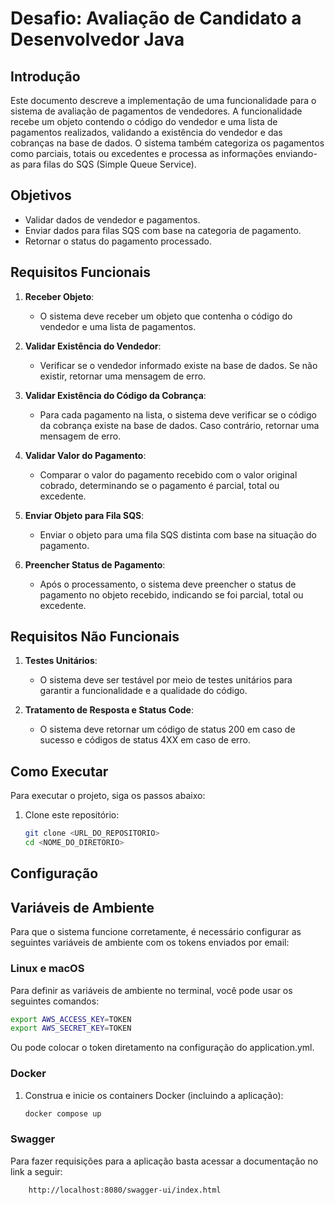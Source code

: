 # Desafio: Avaliação de Candidato a Desenvolvedor Java

## Introdução

Este documento descreve a implementação de uma funcionalidade para o sistema de avaliação de pagamentos de vendedores. A
funcionalidade recebe um objeto contendo o código do vendedor e uma lista de pagamentos realizados, validando a
existência do vendedor e das cobranças na base de dados. O sistema também categoriza os pagamentos como parciais, totais
ou excedentes e processa as informações enviando-as para filas do SQS (Simple Queue Service).

## Objetivos

- Validar dados de vendedor e pagamentos.
- Enviar dados para filas SQS com base na categoria de pagamento.
- Retornar o status do pagamento processado.

## Requisitos Funcionais

1. **Receber Objeto**:
    - O sistema deve receber um objeto que contenha o código do vendedor e uma lista de pagamentos.

2. **Validar Existência do Vendedor**:
    - Verificar se o vendedor informado existe na base de dados. Se não existir, retornar uma mensagem de erro.

3. **Validar Existência do Código da Cobrança**:
    - Para cada pagamento na lista, o sistema deve verificar se o código da cobrança existe na base de dados. Caso
      contrário, retornar uma mensagem de erro.

4. **Validar Valor do Pagamento**:
    - Comparar o valor do pagamento recebido com o valor original cobrado, determinando se o pagamento é parcial, total
      ou excedente.

5. **Enviar Objeto para Fila SQS**:
    - Enviar o objeto para uma fila SQS distinta com base na situação do pagamento.

6. **Preencher Status de Pagamento**:
    - Após o processamento, o sistema deve preencher o status de pagamento no objeto recebido, indicando se foi parcial,
      total ou excedente.

## Requisitos Não Funcionais

1. **Testes Unitários**:
    - O sistema deve ser testável por meio de testes unitários para garantir a funcionalidade e a qualidade do código.

2. **Tratamento de Resposta e Status Code**:
    - O sistema deve retornar um código de status 200 em caso de sucesso e códigos de status 4XX em caso de erro.

## Como Executar

Para executar o projeto, siga os passos abaixo:

1. Clone este repositório:
   ```bash
   git clone <URL_DO_REPOSITORIO>
   cd <NOME_DO_DIRETORIO>

## Configuração

## Variáveis de Ambiente

Para que o sistema funcione corretamente, é necessário configurar as seguintes variáveis de ambiente com os tokens
enviados por email:

### Linux e macOS

Para definir as variáveis de ambiente no terminal, você pode usar os seguintes comandos:

```bash
export AWS_ACCESS_KEY=TOKEN
export AWS_SECRET_KEY=TOKEN
```

Ou pode colocar o token diretamento na configuração do application.yml.

### Docker

1. Construa e inicie os containers Docker (incluindo a aplicação):
    ```sh
    docker compose up 
    ```

### Swagger

Para fazer requisições para a aplicação basta acessar a documentação no link a seguir:

```sh
    http://localhost:8080/swagger-ui/index.html
   ```
